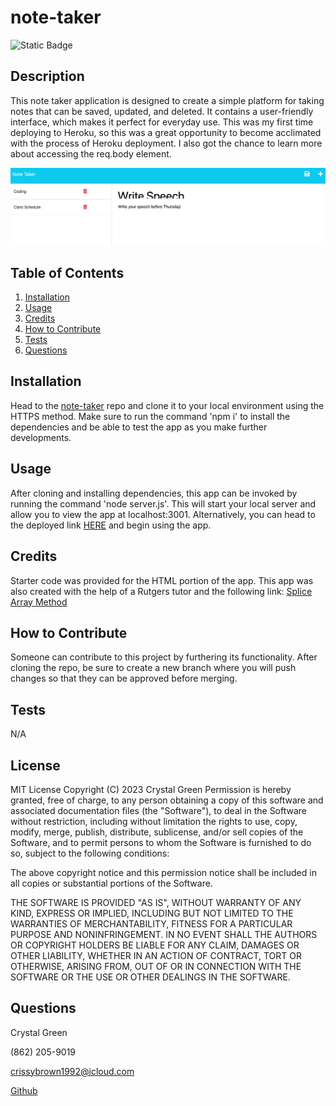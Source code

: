 # note-taker
![Static Badge](https://img.shields.io/badge/License-MIT-green)
## Description
This note taker application is designed to create a simple platform for taking notes that can be saved, updated, and deleted. It contains a user-friendly interface, which makes it perfect for everyday use.  This was my first time deploying to Heroku, so this was a great opportunity to become acclimated with the process of Heroku deployment.  I also got the chance to learn more about accessing the req.body element.

![Site Screenshot](./Develop/images/site-screenshot.png)

## Table of Contents

1. [Installation](#installation)
2. [Usage](#usage)
3. [Credits](#credits)
4. [How to Contribute](#how-to-contribute)
5. [Tests](#tests)
6. [Questions](#questions)

## Installation
Head to the [note-taker](https://github.com/crissyg923/note-taker) repo and clone it to your local environment using the HTTPS method. Make sure to run the command 'npm i' to install the dependencies and be able to test the app as you make further developments.

## Usage
After cloning and installing dependencies, this app can be invoked by running the command 'node server.js'.  This will start your local server and allow you to view the app at localhost:3001.  Alternatively, you can head to the deployed link [HERE](https://pacific-lowlands-07554-38d07e4db431.herokuapp.com) and begin using the app.

## Credits
Starter code was provided for the HTML portion of the app. This app was also created with the help of a Rutgers tutor and the following link:
[Splice Array Method](https://www.freecodecamp.org/news/javascript-splice-how-to-use-the-splice-js-array-method/#:~:text=splice()%20JS%20Array%20Method,-Nathan%20Sebhastian&text=The%20splice()%20method%20is,elements%20as%20a%20new%20array.)

## How to Contribute
Someone can contribute to this project by furthering its functionality.  After cloning the repo, be sure to create a new branch where you will push changes so that they can be approved before merging.

## Tests
N/A

## License
MIT License
        Copyright (C) 2023 Crystal Green
        Permission is hereby granted, free of charge, to any person obtaining a copy
of this software and associated documentation files (the "Software"), to deal
in the Software without restriction, including without limitation the rights
to use, copy, modify, merge, publish, distribute, sublicense, and/or sell
copies of the Software, and to permit persons to whom the Software is
furnished to do so, subject to the following conditions:

The above copyright notice and this permission notice shall be included in all
copies or substantial portions of the Software.

THE SOFTWARE IS PROVIDED "AS IS", WITHOUT WARRANTY OF ANY KIND, EXPRESS OR
IMPLIED, INCLUDING BUT NOT LIMITED TO THE WARRANTIES OF MERCHANTABILITY,
FITNESS FOR A PARTICULAR PURPOSE AND NONINFRINGEMENT. IN NO EVENT SHALL THE
AUTHORS OR COPYRIGHT HOLDERS BE LIABLE FOR ANY CLAIM, DAMAGES OR OTHER
LIABILITY, WHETHER IN AN ACTION OF CONTRACT, TORT OR OTHERWISE, ARISING FROM,
OUT OF OR IN CONNECTION WITH THE SOFTWARE OR THE USE OR OTHER DEALINGS IN THE
SOFTWARE. 

## Questions
Crystal Green

(862) 205-9019

crissybrown1992@icloud.com

[Github](https://github.com/crissyg923)